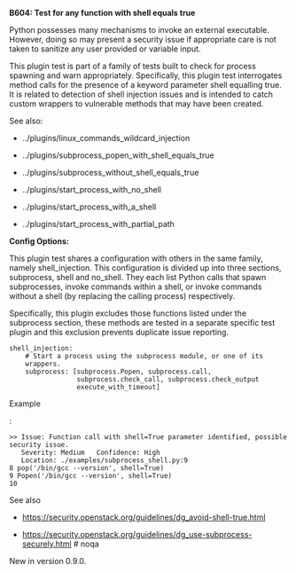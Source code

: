**B604: Test for any function with shell equals true**

Python possesses many mechanisms to invoke an external executable.
However, doing so may present a security issue if appropriate care is
not taken to sanitize any user provided or variable input.

This plugin test is part of a family of tests built to check for process
spawning and warn appropriately. Specifically, this plugin test
interrogates method calls for the presence of a keyword parameter shell
equalling true. It is related to detection of shell injection issues and
is intended to catch custom wrappers to vulnerable methods that may have
been created.

See also:

-   <span
    class="xref std std-doc">../plugins/linux\_commands\_wildcard\_injection</span>

-   <span
    class="xref std std-doc">../plugins/subprocess\_popen\_with\_shell\_equals\_true</span>

-   <span
    class="xref std std-doc">../plugins/subprocess\_without\_shell\_equals\_true</span>

-   <span
    class="xref std std-doc">../plugins/start\_process\_with\_no\_shell</span>

-   <span
    class="xref std std-doc">../plugins/start\_process\_with\_a\_shell</span>

-   <span
    class="xref std std-doc">../plugins/start\_process\_with\_partial\_path</span>

**Config Options:**

This plugin test shares a configuration with others in the same family,
namely shell\_injection. This configuration is divided up into three
sections, subprocess, shell and no\_shell. They each list Python calls
that spawn subprocesses, invoke commands within a shell, or invoke
commands without a shell (by replacing the calling process)
respectively.

Specifically, this plugin excludes those functions listed under the
subprocess section, these methods are tested in a separate specific test
plugin and this exclusion prevents duplicate issue reporting.

<div class="highlight-yaml notranslate" markdown="1">

<div class="highlight" markdown="1">

    shell_injection:
        # Start a process using the subprocess module, or one of its
        wrappers.
        subprocess: [subprocess.Popen, subprocess.call,
                     subprocess.check_call, subprocess.check_output
                     execute_with_timeout]

</div>

</div>

Example

:   

<div class="highlight-none notranslate" markdown="1">

<div class="highlight" markdown="1">

    >> Issue: Function call with shell=True parameter identified, possible
    security issue.
       Severity: Medium   Confidence: High
       Location: ./examples/subprocess_shell.py:9
    8 pop('/bin/gcc --version', shell=True)
    9 Popen('/bin/gcc --version', shell=True)
    10

</div>

</div>

<div class="admonition seealso" markdown="1">

See also

-   <a href="https://security.openstack.org/guidelines/dg_avoid-shell-true.html" class="reference external">https://security.openstack.org/guidelines/dg_avoid-shell-true.html</a>

-   <a href="https://security.openstack.org/guidelines/dg_use-subprocess-securely.html" class="reference external">https://security.openstack.org/guidelines/dg_use-subprocess-securely.html</a>
    \# noqa

</div>

<div class="versionadded" markdown="1">

<span class="versionmodified added">New in version 0.9.0.</span>

</div>
